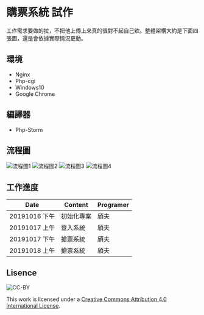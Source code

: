 # 購票系統 試作
工作需求要做的拉，不把他上傳上來真的很對不起自己欸。整體架構大約是下面四張圖，還是會依據實際情況更動。

## 環境
* Nginx
* Php-cgi
* Windows10
* Google Chrome

## 編譯器
* Php-Storm

## 流程圖
![流程圖1](https://lh3.googleusercontent.com/G5v4hYTgmyqZ8skQ4Mzj1s43T-BNbPMX_r3lG1oFXqZqw9rlJ5wJ5W4MnPgdqMtfD83irKV0u83A=w800)
![流程圖2](https://lh3.googleusercontent.com/yDCs_bElKvbDt0PSvWwjefa9jq-1GwL57rybqg01WmTXcUAkTB_IUVQGS1FLE1mJVlNloPXrvaQ6=w800)
![流程圖3](https://lh3.googleusercontent.com/3IMjwguc7wevM5Y8G-DqDzKzcER8ETBzxOdvCkARInjMoAIm1q0eAoQEKuOzAz42h-YDGvCbK_MB=w800)
![流程圖4](https://lh3.googleusercontent.com/Gnf2jS-aFrbmi_lXpKZ_cev98Qa-IxCi0x1inHuQTxyWLvFl5sZwn00F-8BXMUOgpIes7zf4HkFV=w800)

## 工作進度
|    Date       |  Content  | Programer 
| ------------- | --------- | --------- 
|  20191016 下午 | 初始化專案  | 頎夫
|  20191017 上午 |  登入系統   | 頎夫
|  20191017 下午 |  搶票系統   | 頎夫
|  20191018 上午 |  搶票系統   | 頎夫

## Lisence  
![CC-BY](https://i.creativecommons.org/l/by/4.0/88x31.png)  
  
This work is licensed under a [Creative Commons Attribution 4.0 International License](http://creativecommons.org/licenses/by/4.0/).